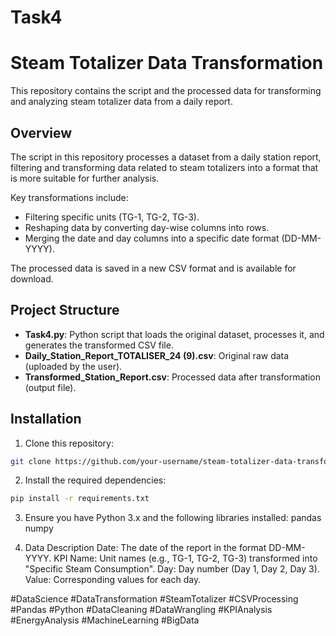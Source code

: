 # Task4
# Steam Totalizer Data Transformation

This repository contains the script and the processed data for transforming and analyzing steam totalizer data from a daily report.

## Overview

The script in this repository processes a dataset from a daily station report, filtering and transforming data related to steam totalizers into a format that is more suitable for further analysis.

Key transformations include:
- Filtering specific units (TG-1, TG-2, TG-3).
- Reshaping data by converting day-wise columns into rows.
- Merging the date and day columns into a specific date format (DD-MM-YYYY).

The processed data is saved in a new CSV format and is available for download.

## Project Structure

- **Task4.py**: Python script that loads the original dataset, processes it, and generates the transformed CSV file.
- **Daily_Station_Report_TOTALISER_24 (9).csv**: Original raw data (uploaded by the user).
- **Transformed_Station_Report.csv**: Processed data after transformation (output file).

## Installation

1. Clone this repository:
```bash
git clone https://github.com/your-username/steam-totalizer-data-transformation.git
```

2. Install the required dependencies:
```bash
pip install -r requirements.txt
```

3. Ensure you have Python 3.x and the following libraries installed:
pandas
numpy

4. Data Description
Date: The date of the report in the format DD-MM-YYYY.
KPI Name: Unit names (e.g., TG-1, TG-2, TG-3) transformed into "Specific Steam Consumption".
Day: Day number (Day 1, Day 2, Day 3).
Value: Corresponding values for each day.






#DataScience #DataTransformation #SteamTotalizer #CSVProcessing #Pandas #Python #DataCleaning #DataWrangling #KPIAnalysis #EnergyAnalysis #MachineLearning #BigData
